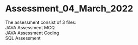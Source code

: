 # Assessment_04_March_2022

The assessment consist of 3 files:<br />
  JAVA Assessment MCQ<br />
  JAVA Assessment Coding<br />
  SQL Assessment<br />
